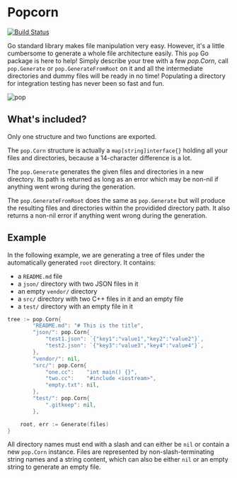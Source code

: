 # Popcorn
[![Build Status](https://travis-ci.org/aseure/pop.svg?branch=master)](https://travis-ci.org/aseure/pop)

Go standard library makes file manipulation very easy. However, it's a little
cumbersome to generate a whole file architecture easily. This `pop` Go package
is here to help! Simply describe your tree with a few *pop.Corn*, call
`pop.Generate` or `pop.GenerateFromRoot` on it and all the intermediate
directories and dummy files will be ready in no time! Populating a directory
for integration testing has never been so fast and fun.

![pop](https://github.com/aseure/pop/raw/master/pop.gif)

## What's included?

Only one structure and two functions are exported.

The `pop.Corn` structure is actually a `map[string]interface{}` holding all
your files and directories, because a 14-character difference is a lot.

The `pop.Generate` generates the given files and directories in a new
directory. Its path is returned as long as an error which may be non-nil if
anything went wrong during the generation.

The `pop.GenerateFromRoot` does the same as `pop.Generate` but will produce the
resulting files and directories within the providided directory path. It also
returns a non-nil error if anything went wrong during the generation.

## Example

In the following example, we are generating a tree of files under the
automatically generated `root` directory. It contains:
 - a `README.md` file
 - a `json/` directory with two JSON files in it
 - an empty `vendor/` directory
 - a `src/` directory with two C++ files in it and an empty file
 - a `test/` directory with an empty file in it

```go
tree := pop.Corn{
		"README.md": "# This is the title",
		"json/": pop.Corn{
			"test1.json": `{"key1":"value1","key2":"value2"}`,
			"test2.json": `{"key3":"value3","key4":"value4"}`,
		},
		"vendor/": nil,
		"src/": pop.Corn{
			"one.cc":    "int main() {}",
			"two.cc":    "#include <iostream>",
			"empty.txt": nil,
		},
		"test/": pop.Corn{
			".gitkeep": nil,
		},

	root, err := Generate(files)
}
```

All directory names must end with a slash and can either be `nil` or contain a
new `pop.Corn` instance. Files are represented by non-slash-terminating string
names and a string content, which can also be either `nil` or an empty string
to generate an empty file.
